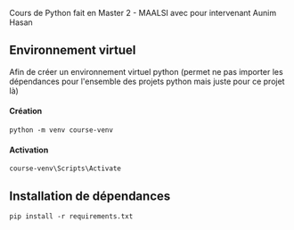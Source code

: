 Cours de Python fait en Master 2 - MAALSI avec pour intervenant Aunim Hasan

## Environnement virtuel
Afin de créer un environnement virtuel python (permet ne pas importer les dépendances pour l'ensemble des projets python mais juste pour ce projet là)

#### Création 
`python -m venv course-venv`

#### Activation 
`course-venv\Scripts\Activate`

## Installation de dépendances 
`pip install -r requirements.txt`
